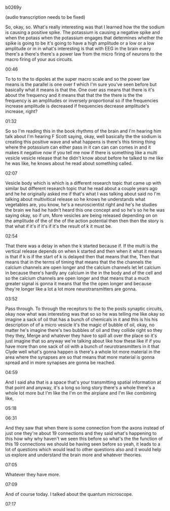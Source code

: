 b0269y

(audio transcription needs to be fixed)

So, okay, so. What's really interesting was that I learned how the the sodium is causing a positive spike. The potassium is causing a negative spike and when the potass when the potassium engages that determines whether the spike is going to be it's going to have a high amplitude or a low or a low amplitude or in in what's interesting is that with EEG in the brain every there's a there's there's a power law from the micro firing of neurons to the macro firing of your aus circuits.

00:46

To to to the to dipoles at the super macro scale and so the power law means is the parallel is one over f which I'm sure you've seen before but basically what it means is that the. One over ass means that there is it's about the frequency and it means that that the the there is the the frequency is an amplitudes or inversely proportional so if the frequencies increase amplitude is decreased if frequencies decrease amplitude's increase, right?

01:32

So so I'm reading this in the book rhythms of the brain and I'm hearing him talk about I'm hearing F Scott saying, okay, well basically the the sodium is creating this positive wave and what happens is there's this timing thing where the potassium can either pass in it can can can comes in and it makes it negative now if you tell me now if there is something like a multi vesicle vesicle release that he didn't know about before he talked to me like he was like, he knows about he read about something called.

02:07

Vesicle body which is which is a different research topic that came up with similar but different research topic that he read about a couple years ago and he he originally asked me if that's what I was talking about said no I'm talking about multivitical release so he knows he understands what vegetables are, you know, he's a neuroscientist right and he's he studies the brain we had he hadn't heard this one concept and so he's so he he was saying okay, so if um, More vesicles are being released depending on on the amplitude of the of the of the action potential then then then the story is that what if it's if it's if it's the result of k it must be.

02:54

That there was a delay in when the k started because if. If the multi is the vertical release depends on when k started and then when it what it means is that if k is if the start of k is delayed then that means that the, Then that means that in the terms of timing that means that the the channels the calcium channels are open longer and the calcium channels let let calcium in because there's hardly any calcium in the in the body and of the cell and so the calcium channels are open longer and that means that a much greater signal is gonna it means that the the open longer and because they're longer like a lot a lot more neurotransmitters are gonna.

03:52

Pass through. To through the receptors to the to the posts synaptic circuits, okay now what was interesting was that so so he was telling me like okay so imagine a sack of oil that has a bunch of chemicals in it and this is his his description of of a micro vesicle it's the magic of bubble of oil, okay, no matter he's imagine there's two bubbles of oil and they collide right so they they they, Merge and whatever they have to spill all over the place so it's just imagine that so anyway we're talking about like how these like if if you have more than one sack of oil with a bunch of neurotransmitters in it that Clyde well what's gonna happen is there's a whole lot more material in the area where the synapses are so that means that more material is gonna spread and in more synapses are gonna be reached.

04:59

And I said aha that is a space that's your transmitting spatial information at that point and anyway, it's a long so long story there's a whole there's a whole lot more but I'm like the I'm on the airplane and I'm like combining like,

05:18

06:31

And they saw that when there is some connection from the axons instead of just one they're about 19 connections and they said what's happening to this how why why haven't we seen this before so what's the the function of this 19 connections we should be having seen before so yeah, it leads to a lot of questions which would lead to other questions also and it would help us explore and understand the brain more and whatever theories.

07:05

Whatever they have more.

07:09

And of course today. I talked about the quantum microscope.

07:17


